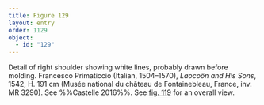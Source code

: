 ```yaml
---
title: Figure 129
layout: entry
order: 1129
object:
  - id: "129"
---
```


Detail of right shoulder showing white lines, probably drawn before molding. Francesco Primaticcio (Italian, 1504–1570), *Laocoön and His Sons*, 1542, H. 191 cm (Musée national du château de Fontainebleau, France, inv. MR 3290). See %%Castelle 2016%%. See [fig. 119](/visual-atlas/119/) for an overall view.
